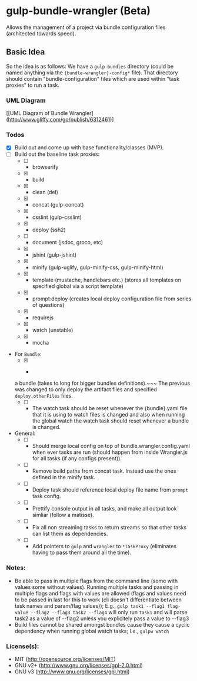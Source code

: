 gulp-bundle-wrangler (Beta)
====================

Allows the management of a project via bundle configuration files (architected towards speed).

## Basic Idea
So the idea is as follows:
  We have a `gulp-bundles` directory (could be named anything via the `{bundle-wrangler}-config*` file).
That directory should contain "bundle-configuration" files which are used within "task proxies" to run a
 task.

### UML Diagram
[[UML Diagram of Bundle Wrangler] (http://www.gliffy.com/go/publish/6312461)]

### Todos

- [X] Build out and come up with base functionality/classes (MVP).
- [ ] Build out the baseline task proxies:
	- [ ] - browserify
	- [x] - build
	- [X] - clean (del)
	- [X] - concat (gulp-concat)
	- [X] - csslint (gulp-csslint)
	- [X] - deploy (ssh2)
	- [ ] - document (jsdoc, groco, etc)
	- [X] - jshint (gulp-jshint)
	- [X] - minify (gulp-uglify, gulp-minify-css, gulp-minify-html)
	- [X] - template (mustache, handlebars etc.) (stores all templates on specified global via a script
	template)
	- [X] - prompt:deploy (creates local deploy configuration file from series of questions)
	- [X] - requirejs
	- [X] - watch (unstable)
	- [X] - mocha
- For `Bundle`:
	- [X] - ~~~The `deploy` task via the watch task should only deploy changed file types not everything for
	 a bundle (takes to long for bigger bundles definitions).~~~  The previous was changed to only deploy the
	 artifact files and specified `deploy.otherFiles` files.
	- [ ] - The watch task should be reset whenever the {bundle}.yaml file that it is using to watch files
	 is changed and also when running the global watch the watch task should reset whenever a bundle is
	  changed.
- General:
	- [ ] - Should merge local config on top of bundle.wrangler.config.yaml when ever tasks are run (should happen from inside Wrangler.js for all tasks (if any configs present)).
	- [ ] - Remove build paths from concat task.  Instead use the ones defined in the minify task.
	- [ ] - Deploy task should reference local deploy file name from `prompt` task config.
	- [ ] - Prettify console output in all tasks, and make all output look simliar (follow a matisse).
	- [ ] - Fix all non streaming tasks to return streams so that other tasks can list them as dependencies.
	- [ ] - Add pointers to `gulp` and `wrangler` to `*TaskProxy` (eliminates having to pass them around all the time).

### Notes:

- Be able to pass in multiple flags from the command line (some with values some without values).  Running
 multiple tasks and passing in multiple flags and flags with values are allowed  (flags and values need to
  be passed in last for this to work (cli doesn't differentiate between task names and param/flag values));
    E.g., `gulp task1 --flag1 flag-value --flag2 --flag3 task2 --flag4` will only run `task1` and will parse
    task2 as a value of --flag2 unless you explicitely pass a value to --flag3
- Build files cannot be shared amongst bundles cause they cause a cyclic dependency when running global
 watch tasks;  I.e., `gulpw watch`

### License(s):
- MIT (http://opensource.org/licenses/MIT)
- GNU v2+ (http://www.gnu.org/licenses/gpl-2.0.html)
- GNU v3 (http://www.gnu.org/licenses/gpl.html)
